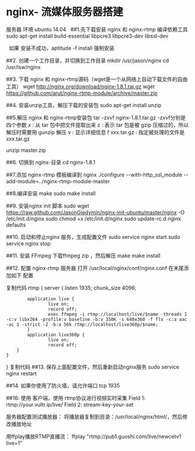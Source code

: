 # nginx- 流媒体服务器搭建

服务器 环境 ubuntu 14.04 
 
##1.先下载安装  nginx 和 nginx-rtmp 编译依赖工具
sudo apt-get install build-essential libpcre3 libpcre3-dev libssl-dev

 
如果 安装不成功，aptitude -f install 强制安装 
 


##2. 创建一个工作目录，并切换到工作目录
mkdir /usr/jason/nginx
cd /usr/lsw/nginx

##3. 下载 nginx 和 nginx-rtmp源码（wget是一个从网络上自动下载文件的自由工具）
wget http://nginx.org/download/nginx-1.8.1.tar.gz
wget https://github.com/arut/nginx-rtmp-module/archive/master.zip

##4. 安装unzip工具，解压下载的安装包
sudo apt-get install unzip

##5.解压 nginx 和 nginx-rtmp安装包
tar -zxvf nginx-1.8.1.tar.gz
-zxvf分别是四个参数
x : 从 tar 包中把文件提取出来
z : 表示 tar 包是被 gzip 压缩过的，所以解压时需要用 gunzip 解压
v : 显示详细信息
f xxx.tar.gz :  指定被处理的文件是 xxx.tar.gz

unzip master.zip

##6. 切换到 nginx-目录
cd nginx-1.8.1

##7.添加 nginx-rtmp 模板编译到 nginx
./configure --with-http_ssl_module --add-module=../nginx-rtmp-module-master

##8.编译安装 
make
sudo make install

##9. 安装nginx init 脚本
sudo wget https://raw.github.com/JasonGiedymin/nginx-init-ubuntu/master/nginx -O /etc/init.d/nginx
sudo chmod +x /etc/init.d/nginx
sudo update-rc.d nginx defaults

##10. 启动和停止nginx 服务，生成配置文件
sudo service nginx start
sudo service nginx stop

##11. 安装 FFmpeg 下载ffmpeg zip ，然后解压
make
make install

##12. 配置 nginx-rtmp 服务器
打开 /usr/local/nginx/conf/nginx.conf
在末尾添加如下 配置

复制代码
rtmp {
    server {
            listen 1935;
            chunk_size 4096;

            application live {
                    live on;
                    record off;
                    exec ffmpeg -i rtmp://localhost/live/$name -threads 1 -c:v libx264 -profile:v baseline -b:v 350K -s 640x360 -f flv -c:a aac -ac 1 -strict -2 -b:a 56k rtmp://localhost/live360p/$name;
            }
            application live360p {
                    live on;
                    record off;
        }
    }
}
复制代码
##13. 保存上面配置文件，然后重新启动nginx服务
sudo service nginx restart

##14. 如果你使用了防火墙，请允许端口 tcp 1935

##16: 使用 客户端，使用 rtmp协议进行视频实时采集
Field 1: rtmp://your.vultr.ip/live/
Field 2: stream-key-your-set


服务器配置测试播放器：
将播放器复制到目录：/usr/local/nginx/html/，然后修改播放地址

用ffplay播放RTMP直播流：
ffplay "rtmp://pub1.guoshi.com/live/newcetv1 live=1"


